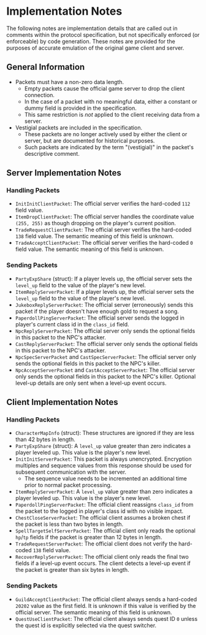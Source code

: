 # Implementation Notes

The following notes are implementation details that are called out in comments within the protocol specification, but not specifically enforced (or enforceable) by code generation. These notes are provided for the purposes of accurate emulation of the original game client and server.

## General Information

- Packets must have a non-zero data length.
   - Empty packets cause the official game server to drop the client connection.
   - In the case of a packet with no meaningful data, either a constant or dummy field is provided in the specification.
   - This same restriction is *not* applied to the client receiving data from a server.
- Vestigial packets are included in the specification.
   - These packets are no longer actively used by either the client or server, but are documented for historical purposes.
   - Such packets are indicated by the term "(vestigial)" in the packet's descriptive comment.

## Server Implementation Notes

### Handling Packets

- `InitInitClientPacket`: The official server verifies the hard-coded `112` field value.
- `ItemDropClientPacket`: The official server handles the coordinate value `(255, 255)` as though dropping on the player's current position.
- `TradeRequestClientPacket`: The official server verifies the hard-coded `138` field value. The semantic meaning of this field is unknown.
- `TradeAcceptClientPacket`: The official server verifies the hard-coded `0` field value. The semantic meaning of this field is unknown.

### Sending Packets

- `PartyExpShare` (struct): If a player levels up, the official server sets the `level_up` field to the value of the player's new level.
- `ItemReplyServerPacket`: If a player levels up, the official server sets the `level_up` field to the value of the player's new level.
- `JukeboxReplyServerPacket`: The official server (erroneously) sends this packet if the player doesn't have enough gold to request a song.
- `PaperdollPingServerPacket`: The official server sends the logged in player's current class id in the `class_id` field.
- `NpcReplyServerPacket`: The official server only sends the optional fields in this packet to the NPC's attacker.
- `CastReplyServerPacket`: The official server only sends the optional fields in this packet to the NPC's attacker.
- `NpcSpecServerPacket` and `CastSpecServerPacket`: The official server only sends the optional fields in this packet to the NPC's killer.
- `NpcAcceptServerPacket` and `CastAcceptServerPacket`: The official server only sends the optional fields in this packet to the NPC's killer. Optional level-up details are only sent when a level-up event occurs.

## Client Implementation Notes

### Handling Packets

- `CharacterMapInfo` (struct): These structures are ignored if they are less than 42 bytes in length.
- `PartyExpShare` (struct): A `level_up` value greater than zero indicates a player leveled up. This value is the player's new level.
- `InitInitServerPacket`: This packet is always unencrypted. Encryption multiples and sequence values from this response should be used for subsequent communication with the server.
   - The sequence value needs to be incremented an additional time prior to normal packet processing.
- `ItemReplyServerPacket`: A `level_up` value greater than zero indicates a player leveled up. This value is the player's new level.
- `PaperdollPingServerPacket`: The official client reassigns `class_id` from the packet to the logged in player's class id with no visible impact.
- `ChestCloseServerPacket`: The official client assumes a broken chest if the packet is less than two bytes in length.
- `SpellTargetSelfServerPacket`: The official client only reads the optional `hp`/`tp` fields if the packet is greater than 12 bytes in length.
- `TradeRequestServerPacket`: The official client does not verify the hard-coded `138` field value.
- `RecoverReplyServerPacket`: The official client only reads the final two fields if a level-up event occurs. The client detects a level-up event if the packet is greater than six bytes in length.

### Sending Packets

- `GuildAcceptClientPacket`: The official client always sends a hard-coded `20202` value as the first field. It is unknown if this value is verified by the official server. The semantic meaning of this field is unknown.
- `QuestUseClientPacket`: The official client always sends quest ID `0` unless the quest id is explicitly selected via the quest switcher.